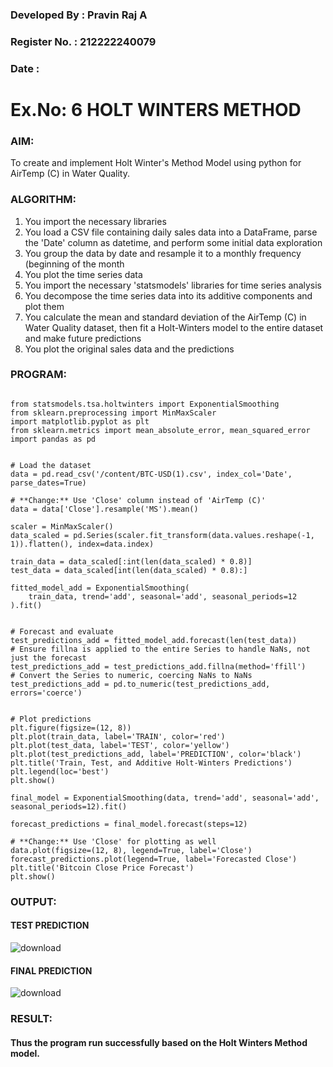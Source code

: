 ### Developed By : Pravin Raj A
### Register No. : 212222240079
### Date : 

# Ex.No: 6               HOLT WINTERS METHOD


### AIM:

To create and implement Holt Winter's Method Model using python for AirTemp (C) in Water Quality.



### ALGORITHM:

1. You import the necessary libraries
2. You load a CSV file containing daily sales data into a DataFrame, parse the 'Date' column as
datetime, and perform some initial data exploration
3. You group the data by date and resample it to a monthly frequency (beginning of the month
4. You plot the time series data
5. You import the necessary 'statsmodels' libraries for time series analysis
6. You decompose the time series data into its additive components and plot them
7. You calculate the mean and standard deviation of the AirTemp (C) in Water Quality dataset, then fit a Holt-Winters model to the entire dataset and make future predictions
8. You plot the original sales data and the predictions

### PROGRAM:
```

from statsmodels.tsa.holtwinters import ExponentialSmoothing
from sklearn.preprocessing import MinMaxScaler
import matplotlib.pyplot as plt
from sklearn.metrics import mean_absolute_error, mean_squared_error
import pandas as pd


# Load the dataset
data = pd.read_csv('/content/BTC-USD(1).csv', index_col='Date', parse_dates=True)

# **Change:** Use 'Close' column instead of 'AirTemp (C)'
data = data['Close'].resample('MS').mean()  

scaler = MinMaxScaler()
data_scaled = pd.Series(scaler.fit_transform(data.values.reshape(-1, 1)).flatten(), index=data.index)

train_data = data_scaled[:int(len(data_scaled) * 0.8)]
test_data = data_scaled[int(len(data_scaled) * 0.8):]

fitted_model_add = ExponentialSmoothing(
    train_data, trend='add', seasonal='add', seasonal_periods=12
).fit()


# Forecast and evaluate
test_predictions_add = fitted_model_add.forecast(len(test_data))
# Ensure fillna is applied to the entire Series to handle NaNs, not just the forecast
test_predictions_add = test_predictions_add.fillna(method='ffill')
# Convert the Series to numeric, coercing NaNs to NaNs
test_predictions_add = pd.to_numeric(test_predictions_add, errors='coerce')


# Plot predictions
plt.figure(figsize=(12, 8))
plt.plot(train_data, label='TRAIN', color='red')
plt.plot(test_data, label='TEST', color='yellow')
plt.plot(test_predictions_add, label='PREDICTION', color='black')
plt.title('Train, Test, and Additive Holt-Winters Predictions')
plt.legend(loc='best')
plt.show()

final_model = ExponentialSmoothing(data, trend='add', seasonal='add', seasonal_periods=12).fit()

forecast_predictions = final_model.forecast(steps=12)

# **Change:** Use 'Close' for plotting as well
data.plot(figsize=(12, 8), legend=True, label='Close')  
forecast_predictions.plot(legend=True, label='Forecasted Close')  
plt.title('Bitcoin Close Price Forecast')  
plt.show()

```



### OUTPUT:

#### TEST PREDICTION

![download](https://github.com/user-attachments/assets/bf788c93-2ca0-405e-afc6-a0e79c6174ed)



#### FINAL PREDICTION

![download](https://github.com/user-attachments/assets/5fe2019b-6409-40aa-94b8-40c1d8e612c8)

### RESULT:

#### Thus the program run successfully based on the Holt Winters Method model.
